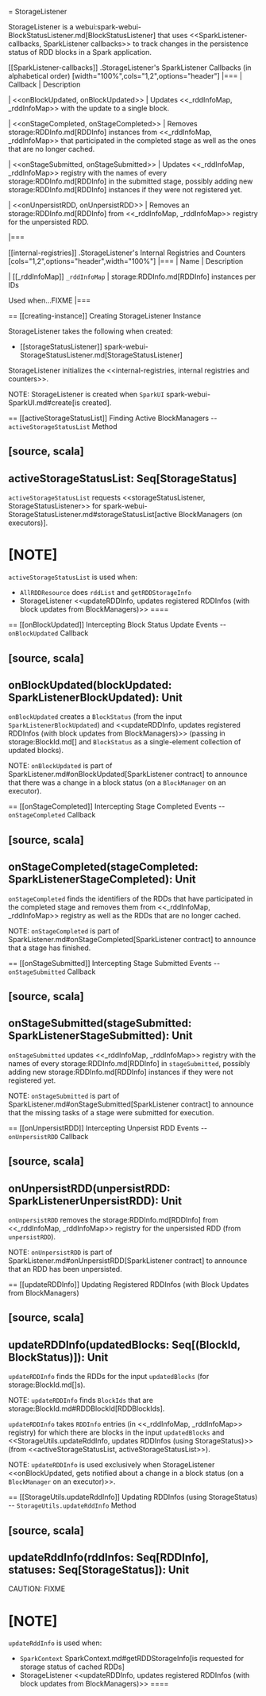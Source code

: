 = StorageListener

StorageListener is a webui:spark-webui-BlockStatusListener.md[BlockStatusListener] that uses <<SparkListener-callbacks, SparkListener callbacks>> to track changes in the persistence status of RDD blocks in a Spark application.

[[SparkListener-callbacks]]
.StorageListener's SparkListener Callbacks (in alphabetical order)
[width="100%",cols="1,2",options="header"]
|===
| Callback
| Description

| <<onBlockUpdated, onBlockUpdated>>
| Updates <<_rddInfoMap, _rddInfoMap>> with the update to a single block.

| <<onStageCompleted, onStageCompleted>>
| Removes storage:RDDInfo.md[RDDInfo] instances from <<_rddInfoMap, _rddInfoMap>> that participated in the completed stage as well as the ones that are no longer cached.

| <<onStageSubmitted, onStageSubmitted>>
| Updates <<_rddInfoMap, _rddInfoMap>> registry with the names of every storage:RDDInfo.md[RDDInfo] in the submitted stage, possibly adding new storage:RDDInfo.md[RDDInfo] instances if they were not registered yet.

| <<onUnpersistRDD, onUnpersistRDD>>
| Removes an storage:RDDInfo.md[RDDInfo] from <<_rddInfoMap, _rddInfoMap>> registry for the unpersisted RDD.

|===

[[internal-registries]]
.StorageListener's Internal Registries and Counters
[cols="1,2",options="header",width="100%"]
|===
| Name
| Description

| [[_rddInfoMap]] `_rddInfoMap`
| storage:RDDInfo.md[RDDInfo] instances per IDs

Used when...FIXME
|===

== [[creating-instance]] Creating StorageListener Instance

StorageListener takes the following when created:

* [[storageStatusListener]] spark-webui-StorageStatusListener.md[StorageStatusListener]

StorageListener initializes the <<internal-registries, internal registries and counters>>.

NOTE: StorageListener is created when `SparkUI` spark-webui-SparkUI.md#create[is created].

== [[activeStorageStatusList]] Finding Active BlockManagers -- `activeStorageStatusList` Method

[source, scala]
----
activeStorageStatusList: Seq[StorageStatus]
----

`activeStorageStatusList` requests <<storageStatusListener, StorageStatusListener>> for spark-webui-StorageStatusListener.md#storageStatusList[active BlockManagers (on executors)].

[NOTE]
====
`activeStorageStatusList` is used when:

* `AllRDDResource` does `rddList` and `getRDDStorageInfo`
* StorageListener <<updateRDDInfo, updates registered RDDInfos (with block updates from BlockManagers)>>
====

== [[onBlockUpdated]] Intercepting Block Status Update Events -- `onBlockUpdated` Callback

[source, scala]
----
onBlockUpdated(blockUpdated: SparkListenerBlockUpdated): Unit
----

`onBlockUpdated` creates a `BlockStatus` (from the input `SparkListenerBlockUpdated`) and <<updateRDDInfo, updates registered RDDInfos (with block updates from BlockManagers)>> (passing in storage:BlockId.md[] and `BlockStatus` as a single-element collection of updated blocks).

NOTE: `onBlockUpdated` is part of SparkListener.md#onBlockUpdated[SparkListener contract] to announce that there was a change in a block status (on a `BlockManager` on an executor).

== [[onStageCompleted]] Intercepting Stage Completed Events -- `onStageCompleted` Callback

[source, scala]
----
onStageCompleted(stageCompleted: SparkListenerStageCompleted): Unit
----

`onStageCompleted` finds the identifiers of the RDDs that have participated in the completed stage and removes them from <<_rddInfoMap, _rddInfoMap>> registry as well as the RDDs that are no longer cached.

NOTE: `onStageCompleted` is part of SparkListener.md#onStageCompleted[SparkListener contract] to announce that a stage has finished.

== [[onStageSubmitted]] Intercepting Stage Submitted Events -- `onStageSubmitted` Callback

[source, scala]
----
onStageSubmitted(stageSubmitted: SparkListenerStageSubmitted): Unit
----

`onStageSubmitted` updates <<_rddInfoMap, _rddInfoMap>> registry with the names of every storage:RDDInfo.md[RDDInfo] in `stageSubmitted`, possibly adding new storage:RDDInfo.md[RDDInfo] instances if they were not registered yet.

NOTE: `onStageSubmitted` is part of SparkListener.md#onStageSubmitted[SparkListener contract] to announce that the missing tasks of a stage were submitted for execution.

== [[onUnpersistRDD]] Intercepting Unpersist RDD Events -- `onUnpersistRDD` Callback

[source, scala]
----
onUnpersistRDD(unpersistRDD: SparkListenerUnpersistRDD): Unit
----

`onUnpersistRDD` removes the storage:RDDInfo.md[RDDInfo] from <<_rddInfoMap, _rddInfoMap>> registry for the unpersisted RDD (from `unpersistRDD`).

NOTE: `onUnpersistRDD` is part of SparkListener.md#onUnpersistRDD[SparkListener contract] to announce that an RDD has been unpersisted.

== [[updateRDDInfo]] Updating Registered RDDInfos (with Block Updates from BlockManagers)

[source, scala]
----
updateRDDInfo(updatedBlocks: Seq[(BlockId, BlockStatus)]): Unit
----

`updateRDDInfo` finds the RDDs for the input `updatedBlocks` (for storage:BlockId.md[]s).

NOTE: `updateRDDInfo` finds `BlockIds` that are storage:BlockId.md#RDDBlockId[RDDBlockIds].

`updateRDDInfo` takes `RDDInfo` entries (in <<_rddInfoMap, _rddInfoMap>> registry) for which there are blocks in the input `updatedBlocks` and <<StorageUtils.updateRddInfo, updates RDDInfos (using StorageStatus)>> (from <<activeStorageStatusList, activeStorageStatusList>>).

NOTE: `updateRDDInfo` is used exclusively when StorageListener <<onBlockUpdated, gets notified about a change in a block status (on a `BlockManager` on an executor)>>.

== [[StorageUtils.updateRddInfo]] Updating RDDInfos (using StorageStatus) -- `StorageUtils.updateRddInfo` Method

[source, scala]
----
updateRddInfo(rddInfos: Seq[RDDInfo], statuses: Seq[StorageStatus]): Unit
----

CAUTION: FIXME

[NOTE]
====
`updateRddInfo` is used when:

* `SparkContext` SparkContext.md#getRDDStorageInfo[is requested for storage status of cached RDDs]
* StorageListener <<updateRDDInfo, updates registered RDDInfos (with block updates from BlockManagers)>>
====
